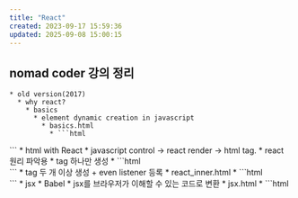 ```yaml
---
title: "React"
created: 2023-09-17 15:59:36
updated: 2025-09-08 15:00:15
---
```

## nomad coder 강의 정리
    * old version(2017)
      * why react?
        * basics
          * element dynamic creation in javascript
            * basics.html
              * ```html
<!DOCTYPE html>
<html>
    <body></body>
    <script>
        // Create a new div element
        var divElement = document.createElement('div');

        // Set some attributes (optional)
        divElement.id = 'myDiv';
        divElement.className = 'myClassName';

        // Append the div element to the body
        document.body.appendChild(divElement);

    </script>
</html>```
        * html in vanilla javascript
          * html tag first -> javascript control
          * vanilla.html
            * ```html
<!DOCTYPE html>
<html>
    <body>
        <span>Total Click: 0</span>
        <button id="btn">Click me</button>
        <script>
            let counter = 0;
            const button = document.getElementById("btn");
            const span = document.querySelector("span");
            function handleClick() {
                counter += 1
                span.innerText = `Total Click: ${counter}`;
            }
            button.addEventListener("click", handleClick)
        </script>
    </body>
</html>```
        * html with React
          * javascript control -> react render -> html tag.
          * react 원리 파악용
            * tag 하나만 생성
              * ```html
<!DOCTYPE html>
<html>
    <body>
        <div id="root"></div>
    </body>
    <script src="https://unpkg.com/react@17.0.2/umd/react.production.min.js"></script>
    <script src="https://unpkg.com/react-dom@17.0.2/umd/react-dom.production.min.js"></script>
    <script>
        const root = document.getElementById("root");
        const span = React.createElement("span", 
                                        {id: "span-test", 
                                         style:{color:"red"}},
                                         "Hello, I'm a span");
        ReactDOM.render(span, root);
    </script>
</html>```
            * tag 두 개 이상 생성 + even listener 등록
              * react_inner.html
                * ```html
<!DOCTYPE html>
<html>
    <body>
        <div id="root"></div>
    </body>
    <script src="https://unpkg.com/react@17.0.2/umd/react.production.min.js"></script>
    <script src="https://unpkg.com/react-dom@17.0.2/umd/react-dom.production.min.js"></script>
    <script>
        let counter = 0;
        const root = document.getElementById("root");
        const h3 = React.createElement("h3", {id: "title",
                                            // 아래 event listener에 대소문자 주의! 
                                            // 대문자 제대로 안 들어가면 이벤트 처리 안 함.
                                            // onMouseenter, onmouseEnter 둘 다 제대로 안 됨.
                                            onMouseEnter: () => console.log("mouse enter")}, "Hello, I'm a span");
        const btn = React.createElement("button", {onClick: () => {
            counter += 1;
            console.log("counter: ", counter);
        }}, "Click me");
        const container = React.createElement("div", null, [h3, btn]);
        ReactDOM.render(container, root);
    </script>
</html>```
          * jsx
            * Babel
              * jsx를 브라우저가 이해할 수 있는 코드로 변환
            * jsx.html
              * ```html
<!DOCTYPE html>
<html>
    <body>
        <div id="root"></div>
    </body>
    <script src="https://unpkg.com/react@17.0.2/umd/react.production.min.js"></script>
    <script src="https://unpkg.com/react-dom@17.0.2/umd/react-dom.production.min.js"></script>
    <script src="https://unpkg.com/@babel/standalone/babel.min.js"></script>
    <script type="text/babel">
        let counter = 0;
        const root = document.getElementById("root");
        function Title() {
            return (
            <h3 id="title"
                onMouseEnter={() => console.log("mouse enter")}>
               Hello, I'm a span
            </h3>);
        }

        // 내가 생성하는 custom tag는 반드시 대문자로. 그래야 react가 <button>과 혼동하지 않음.
        const Button = () => (
            <button onClick={() => {
                    counter += 1;
                    console.log("counter: ", counter);
                }}> Click me
            </button>);

        const Container = () => (
            <div>
                <Title />
                <Button />
            </div>
        );
        ReactDOM.render(<Container />, root);
    </script>
</html>```
          * manual rendering
            * ```html
<!DOCTYPE html>
<html>
    <body>
        <div id="root"></div>
    </body>
    <script src="https://unpkg.com/react@17.0.2/umd/react.production.min.js"></script>
    <script src="https://unpkg.com/react-dom@17.0.2/umd/react-dom.production.min.js"></script>
    <script src="https://unpkg.com/@babel/standalone/babel.min.js"></script>
    <script type="text/babel">
        let counter = 0;
        const root = document.getElementById("root");

        const counterUp = () => {
            counter += 1;
            render();
        }

        const render = () => ReactDOM.render(<Container />, root);

        const Container = () => (
            <div>
            <h3> Total Clicks: {counter} </h3>
            <button onClick={counterUp}> Click me </button>
            </div>
        );
        render();
        
    </script>
</html>```
          * 개발자 도구의 Elements 탭, react 최소 rendering.
          * automatic rendering ^YOEhRZ4Nb
            * auto_rendering.html
              * ```html
<!DOCTYPE html>
<html>
    <body>
        <div id="root"></div>
    </body>
    <script src="https://unpkg.com/react@17.0.2/umd/react.production.min.js"></script>
    <script src="https://unpkg.com/react-dom@17.0.2/umd/react-dom.production.min.js"></script>
    <script src="https://unpkg.com/@babel/standalone/babel.min.js"></script>
    <script type="text/babel">
        const root = document.getElementById("root");

        function App() {
            const [counter, setCounter] = React.useState(0);
            const onClick = () => {
                setCounter(current => current + 1)
            }

            return (
                <div>
                <h3> Total Clicks: {counter} </h3>
                <button onClick={onClick}> Click me </button>
                </div>
            );
        }
        ReactDOM.render(<App />, root);
        
    </script>
</html>```
        * State
          * react compenent안에서 데이터 변경하면 자동으로 re-render
          * useState
            * arguments
              * 1st argument: initial value
            * return
              * [data, modifier]
                * data
                  * initialized data from 1st argument
                * modifier
                  * update and data and re-render
                  * **set**Data()
            * [[Roam/genext-2025-10-05-02-18-30/React#^YOEhRZ4Nb|automatic rendering]]
            * Flip
              * unit_converter.html
                * ```javascript
<!DOCTYPE html>
<html>
    <body>
        <div id="root"></div>
    </body>
    <script src="https://unpkg.com/react@17.0.2/umd/react.production.min.js"></script>
    <script src="https://unpkg.com/react-dom@17.0.2/umd/react-dom.production.min.js"></script>
    <script src="https://unpkg.com/@babel/standalone/babel.min.js"></script>
    <script type="text/babel">
        const root = document.getElementById("root");

        function MinutesToHours() {
            const [amount, setAmount] = React.useState(0);
            const [flipped, setFlipped] = React.useState(false);
            const onChange = (event) => {
                setAmount(event.target.value);
            }

            const reset = () => setAmount(0);
            const flip = () => {
                reset();
                setFlipped(current => !current);
            }
            return (
                <div>
                    <div>
                        <label htmlFor="minutes">Minutes</label>
                        <input value={flipped ? amount * 60 : amount} 
                            id="minutes" 
                            placeholder="Minutes" 
                            type="number" 
                            onChange={onChange}
                            disabled={flipped}/>
                    </div>
                    <div>
                        <label htmlFor="hours">Hours</label>
                        <input value={flipped ? amount : Math.round(amount / 60)} 
                            id="hours" 
                            placeholder="Hours" 
                            type="number" 
                            onChange={onChange}
                            disabled={!flipped} />
                    </div>
                    <button onClick={reset}> Reset </button>
                    <button onClick={flip}> Flip </button>
                </div>
            );
        }
        
        function KmToMiles() {
            return (
                <div> Not implemented yet! </div>
            )
        }

        const App = () => {
            const [index, setIndex] = React.useState("xx");
            
            const onSelect = (event) => {
                setIndex(event.target.value);
            }

            return (
                <div>
                    <h1> Super Converter </h1>
                    <select value={index} onChange={onSelect}>
                        <option value="xx"> Select your units </option>
                        <option value="0"> Minutes to Hours </option>
                        <option value="1"> Km to Miles </option>
                    </select>
                    <hr />
                    {index === "0" ? <MinutesToHours /> : null }
                    {index === "1" ? <KmToMiles /> : null }
                </div>
            )

        }
        ReactDOM.render(<App />, root);
        
    </script>
</html>```
        * function처럼 작성한 component를 만들어서 분할 코딩, 재활용 가능.
      * Props
        * 부모 컴포넌트가 자식 컴포넌트에게 전달하는 오브젝트
        * 실제 앱 만들 때는 아래 예제와 달리 import해서 사용.
          * ```javascript
npm install prop-types 실행 후,
import PropTypes from "prop-types";```
        * memo
          * parent component의 state가 변하면 그에 속하는 모든 child component도 re-render!!!
            * child의 props가 변하지 않으면 re-render X
          * props_without_memo.html
            * ```html
<!DOCTYPE html>
<html>
    <body>
        <div id="root"></div>
    </body>
    <script src="https://unpkg.com/react@17.0.2/umd/react.production.min.js"></script>
    <script src="https://unpkg.com/react-dom@17.0.2/umd/react-dom.production.min.js"></script>
    <script src="https://unpkg.com/@babel/standalone/babel.min.js"></script>
    <script type="text/babel">
        const root = document.getElementById("root");

        function Btn({text, changeValue}) {
            return (
                <button 
                    onClick = {changeValue}
                    style={{
                        backgroundColor: "tomato",
                        color: "white",
                        padding: "10px 20px",
                        border: 0,
                        borderRadius: 10,
                    }}
                >
                {text}
                </button>
            )
        }
        const App = () => {
            const [value, SetValue] = React.useState("Save Changes")

            const changeValue = () => {
                SetValue("Revert Changes");
            }

            return (
                <div>
                    <Btn text={value} changeValue={changeValue}/>
                    <Btn text="Continue" />
                </div>
            )

        }
        ReactDOM.render(<App />, root);
        
    </script>
</html>```
          * props_with_memo.html
            * ```html
<!DOCTYPE html>
<html>
    <body>
        <div id="root"></div>
    </body>
    <script src="https://unpkg.com/react@17.0.2/umd/react.production.min.js"></script>
    <script src="https://unpkg.com/react-dom@17.0.2/umd/react-dom.production.min.js"></script>
    <script src="https://unpkg.com/@babel/standalone/babel.min.js"></script>
    <script type="text/babel">
        const root = document.getElementById("root");

        function Btn({text, changeValue}) {
            console.log(text, "was rendered");
            return (
                <button 
                    onClick = {changeValue}
                    style={{
                        backgroundColor: "tomato",
                        color: "white",
                        padding: "10px 20px",
                        border: 0,
                        borderRadius: 10,
                    }}
                >
                {text}
                </button>
            )
        }
        
        const MemorizedBtn = React.memo(Btn);

        const App = () => {
            const [value, SetValue] = React.useState("Save Changes")

            const changeValue = () => {
                SetValue("Revert Changes");
            }

            return (
                <div>
                    <MemorizedBtn text={value} changeValue={changeValue}/>
                    <MemorizedBtn text="Continue" />
                </div>
            )

        }
        ReactDOM.render(<App />, root);
        
    </script>
</html>```
        * propTypes
          * propTypes.html
            * ```html
<!DOCTYPE html>
<html>
    <body>
        <div id="root"></div>
    </body>
    <script src="https://unpkg.com/react@17.0.2/umd/react.development.js"></script>
    <!-- <script src="https://unpkg.com/react@17.0.2/umd/react.production.min.js"></script> -->
    <script src="https://unpkg.com/react-dom@17.0.2/umd/react-dom.production.min.js"></script>
    <script src="https://unpkg.com/@babel/standalone/babel.min.js"></script>
    <script src="https://unpkg.com/prop-types@15.7.2/prop-types.js"></script>
    <script type="text/babel">

        function Btn({text, fontSize = 16}) {
            console.log(text, "was rendered");
            return (
                <button 
                    style={{
                        backgroundColor: "tomato",
                        color: "white",
                        padding: "10px 20px",
                        border: 0,
                        borderRadius: 10,
                        fontSize: fontSize,
                    }}
                >
                {text}
                </button>
            )
        }
        
        Btn.propTypes = {
            text: PropTypes.string.isRequired,
            fontSize: PropTypes.number,
        }
        const App = () => {
            return (
                <div>
                    <Btn text="Save Changes" fontSize={18}/>
                    <Btn text={"Continue"} />
                </div>
            )

        }

        const root = document.getElementById("root");
        ReactDOM.render(<App />, root);
        
    </script>
</html>```
      * create react app
        * css module
          * Button.js
            * ```javascript
import PropTypes from "prop-types"
import styles from "./Button.module.css"

function Button({text}) {
    return (
        <button className={styles.btn}>{text}</button>
    );
}

Button.propTypes = {
    text: PropTypes.string.isRequired
}
export default Button;```
          * Button.module.css
            * Button.css로 하면 안 된다...왜 안 되지...
            * ```javascript
.btn {
    color: white;
    background-color: tomato;
}```
      * useEffect
        * 어떤 함수를 특정 state가 변하거나 아니면 딱 한 번만 실행하도록 하고 싶을 때
          * 한 번만 실행. API 호출 등.
            * useEffect(함수명, []);
            * ```javascript
import { useState, useEffect } from "react";

function App() {
  const [value, setValue] = useState(0);
  
  const onClick = () => setValue(current => current + 1);
  console.log("rendered");
  //const iRunOnlyOnce = () => console.log("I run only once.")
  useEffect(() => console.log("I run only once."), [])

  return (
    <div>
      <h1>{value}</h1>
      <button onClick={onClick}>Click me</button>
    </div>
  );
}

export default App;
```
        * cleanup function
          * component가 종료할 때 실행될 함수
          * useEffect 첫 번째 인자로 넘겨주는 함수가 종료 시 실행할 함수를 return.
          * ```javascript
//import Button from "./Button"
import { useState, useEffect } from "react";

function Hello() {
  useEffect(() => {
    console.log("created :)");
    return () => console.log("bye :(");
  }, []);

  return (
    <div>
      Hello
    </div>
  );
}

function App() {
  const [showing, setShowing] = useState(false);
  
  const onClick = () => setShowing(current => !current);

  return (
    <div>
      {showing ? <Hello /> : null}
      <button onClick={onClick}>{showing ? "Hide" : "Show"}</button>
    </div>
  );
}

export default App;
```
      * react router
        * page간 이동 처리
          * import Link from "react-router-dom"
          * <Link to="/movie" >{title}</Link>
        * 설치
          * ```shell
npm install react-router-dom```
        * 환경 설정
          * src/routes 생성
            * Home.js
            * Detail.js
          * 각 페이지를 담을 디렉토리 따로 생성(components)
          * App.js는 router를 render하는 역할로.
        * useParams
          * url(/movie/:id)에 있는 변수 id값을 얻기
      * movie app
        * source는 github에 있지만 현재 에러 발생. 나중에 고칠 것.
      * Publishing
        * github pages
          * web page 자동 생성 무료 서비스
        * npm run build 실행하여 product code 생성함.
    * new version(2019)
      * requirement
        * node.js(npm included)
          * ```shell
node -v
npm -v```
        * npx
          * install
            * ```shell
npm install npx -g```
        * create-react-app install
          * 2019 이후 react app을 쉽게 만들 수 있음. 아래 명령어 실행하면 기본적인 환경 구성 완료.
          * ```shell
npx create-react-app movie_app_2019```
      * 웹서버 시작
        * 이미 웹서버 환경까지 자동으로 만들어졌기 때문에 npm start만 치면 웹페이지(localhost:3000) 뜸.
        * React가 src에 있는 내용을 index.html에 알아서 삽입해줌.
          * index.js
            * ```javascript
import React from 'react';
import ReactDOM from 'react-dom/client';
import App from './App';

const root = ReactDOM.createRoot(document.getElementById('root'));
root.render(
  <React.StrictMode>
    <App />
  </React.StrictMode>
);```
      * 필요없는 파일들 삭제 -> blank page
        * src에 App.js, index.js만 남기고 삭제한 파일을 참조하는 줄도 삭제.
      * component
        * A function that returns html code.
        * <ComponentName />. First letter is always a capital.
## React에서 login, logout 처리 방법 예시
    * 소스 코드 구성
      * /app/page.js
        * ```python
import Home from "@/app/home/page";
export default function Main() {
  return (
      <Home />
  )
}```
      * /app/layout.js
        * ```python
import './globals.scss';
import Providers from '/[[Redux]]]]/providers';
import Header from '@/app/components/header';
import { AxiosInterceptor } from '@/app/util/axios-util';
import LoginUtil from '@/app/util/login-util';

export const metadata = {
  title: 'Ai',
  description: 'AI 앱 플랫폼',
};

export default function RootLayout({ children, showHeader = true }) {
  return (
    <html lang="en">
      <head>
        <title>G.AI Report Generator - prototype</title>
      </head>
      <body>
        <Providers>
          <AxiosInterceptor>
            <div className="main">
              {/* <div className="Layout w-screen h-screen px-8 pt-8 flex-col justify-start items-start gap-[10px] inline-flex"> */}
              {/* <Header /> */}
              {showHeader && <Header />}
              {children}
              {/* <Footer /> */}
            </div>
            <LoginUtil />
          </AxiosInterceptor>
        </Providers>
      </body>
    </html>
  );
}```
      * /app/util/login-util.js
```javascript
'use client';
import { useRouter, usePathname, useSearchParams, redirect } from 'next/navigation';
import { useEffect, useMemo } from 'react';
import { useDispatch, useSelector } from 'react-[[Redux]]]]';
import { unsetAccessToken, unsetUserInfo } from '@/[[Redux]]]]/reducers/auth';
import { unsetAll } from '@/[[Redux]]]]/reducers/prompt';

export default function LoginUtil() {
  const router = useRouter();
  const pathname = usePathname();
  const searchParams = useSearchParams();
  const { accessToken, userInfo } = useSelector((state) => state.auth);
  const dispatch = useDispatch();

  // 로그인이 필요하지 않은 페이지
  const noLoginPage = useMemo(() => ['/login', '/signup', '/reset'], []);

  useEffect(() => {
    // 로그아웃 처리
    if (searchParams.get('logout')) {
      dispatch(unsetUserInfo());
      dispatch(unsetAccessToken());
      dispatch(unsetAll());
      redirect('/login');

      // 로그인 필요 페이지 진입시
    } else if (!noLoginPage.includes(pathname) && (!accessToken || !userInfo)) {
      redirect(`/login?nextPage=${pathname}`);

      // 로그인 상태
    } else if (accessToken && userInfo) {
      const nextPage = searchParams.get('nextPage');
      if (nextPage) {
        redirect(nextPage);
      } else if (pathname === '/' || pathname === '/login') {
        redirect('/lobby');
      }
    }
  }, [router, noLoginPage, pathname, searchParams, accessToken, userInfo, dispatch]);
}
```
      * logout 처리
        * 어느 곳에서든 router.push('?logout=true');를 삽입하면 된다.
## Hooks
    * useEffect
      *  Execution timing
        * a built-in hook that allows you to run side effects (such as fetching data from an API, updating the DOM, or subscribing to events) in response to changes in your component's props or state.
      * Cleanup
        * `useEffect` provides a way to perform cleanup actions when the component unmounts or when the dependencies change.
      *  Dependency array
        * The second argument to `useEffect` is an array of dependencies that determines when the effect should run. If the dependency array is empty, the effect runs only once after the initial render.
      * Parallelism
        * Unlike class components' `componentDidUpdate`, `useEffect` runs in parallel and not serially, meaning that multiple effects can run at the same time without blocking each other. This can improve performance and reduce jankiness.
        * 병렬 실행 시 실행 순서가 중요할 때 [[Roam/genext-2025-10-05-02-18-30/javascript#^c3vrowcaq|setTimeout]]
    * javascript로 간단하게 표현한 useState, useEffect 내부. 
      * ```javascript
let hooks = [];
let currentHook = 0; // index to keep track of current hook

function useState(initialValue) {
  const hookIndex = currentHook; // capture current hook index

  // Initialize state value
  if (hooks.length <= hookIndex) {
    hooks.push(initialValue);
  }

  const setState = (newValue) => {
    hooks[hookIndex] = newValue;
  };

  // Move to the next hook for the next call
  currentHook++;

  return [hooks[hookIndex], setState];
}

function useEffect(callback, depsArray) {
  const hookIndex = currentHook; // capture current hook index

  const prevDeps = hooks[hookIndex]; // get previous dependencies
  let hasChanged = true; // flag to check if dependencies have changed

  if (prevDeps) {
    hasChanged = !depsArray.every((dep, i) => dep === prevDeps[i]);
  }

  if (hasChanged) {
    callback();
  }

  hooks[hookIndex] = depsArray; // update the hook with the new dependencies

  // Move to the next hook for the next call
  currentHook++;
}

// Example component using these hooks
function App() {
  const [count, setCount] = useState(0);
  const [text, setText] = useState("hello");

  useEffect(() => {
    console.log("Count changed:", count);
  }, [count]);

  useEffect(() => {
    console.log("Text changed:", text);
  }, [text]);

  setCount(count + 1);
  setText(text + " world");
}

// Simulate React's render process
App(); // initial render
currentHook = 0; // reset hook index
App(); // re-render
currentHook = 0; // reset hook index
App(); // re-render
```
    * Custom Hooks
      * 보통 'use'로 시작
    * memoization techniques
      * useCallback
        * is used for memoizing a funciton.
        * 성능 향상에 좋고 특히, callback을 하위 컴포넌트에 props로 전달할 때 유용.
          * 해당 하위 컴포넌트가 re-render할 때마다 함수를 생성하지 않고 dependency 배열에 등록된 요소가 바뀌지 않으면 memoized된 함수를 전달한다.
          * ```javascript
const requsetPrompt = useCallback(
    async (slidePrompt, onProcess = requsetPromptCallback, onDone = () => {}) => {
      // your code logic
    },
    [fileSeqArray, requsetPromptCallback]
  );
  ```
          * 위 코드에서 onProcess와 onDone은 기본값이 있는데 fileSeqArray나 requestPromptCallback이 변할 때에만 requestPrompt 함수가 다시 만들어진다.
      * useMemo
        * dependencies가 변하지 않으면 이전에 저장한 rendering한 결과를 바로 돌려줌. 
        * 함수형 컴포넌트 성능 개선
          * 특히, 해당 컴포넌트 re-render가 자원을 많이 소모하거나 복잡할 때
```javascript
const memoizedValue = useMemo(() => {
  // computation that returns the value you want to memoize
}, [dependency1, dependency2, ...]);
```
        * profile performance first!!! 과용은 금물. 
    * useQuery
      * https://tigerabrodi.blog/become-expert-in-react-query

## 설계
    * [Single Responsibility Principle in React: The Art of Component Focus](https://cekrem.github.io/posts/single-responsibility-principle-in-react/)
## Popup component 예
    * SK C&C 방식
      * 컴포넌트
        * ```javascript
export const POPUP_TYPE = {
  CONFIRM: 'confirm',
  ALERT: 'alert',
};

export const initState = {
  type: POPUP_TYPE.CONFIRM,
  message: '',
  errorcode: '',
  onCancel: () => {},
  onConfirm: () => {},
  confirmBtnText: '확인',
  cancelBtnText: '취소',
};

export const setPopupProps = ({
  type,
  message,
  errorCode,
  onCancel,
  onConfirm,
  confirmBtnText = '확인',
  cancelBtnText = '취소',
}) => ({
  ...initState,
  type,
  message,
  errorCode,
  onCancel,
  onConfirm,
  confirmBtnText,
  cancelBtnText,
});

export default function PopupConfirmAlert({
  type,
  message,
  errorcode,
  onCancel,
  onConfirm,
  confirmBtnText = '확인',
  cancelBtnText = '취소',
}) {
  return (
    <aside className="popup center">
      <div className="dimmed"></div>
      <div className="pop-content small">
        <div className="wrap-message">
          {message}
          {errorcode && <p className="wrap-error">{errorcode}</p>}
        </div>
        {type === POPUP_TYPE.CONFIRM && (
          <div className="wrap-btn">
            <button onClick={onCancel}>{cancelBtnText}</button>
            <button onClick={onConfirm}>{confirmBtnText}</button>
          </div>
        )}
        {type === POPUP_TYPE.ALERT && (
          <div className="wrap-btn">
            <button onClick={onConfirm}>{confirmBtnText}</button>
          </div>
        )}
      </div>
    </aside>
  );
}```
      * 호출
        * ```javascript
export default function AAA() {
  ...
  return (
    <div className="container">
    ...
     {openErrorPopup && (
        <PopupConfirmAlert
          type={'alert'}
          message={
            <>
              저장에 실패하였습니다.
              <br /> 다시 시도하시거나, 관리자에게 문의해 주세요.
            </>
          }
          errorcode={'에러코드'}
          onConfirm={onCloseErrorPopup}
        />
      )}
      {openDeletePopup && (
        <PopupConfirmAlert
          type={'confirm'}
          message={
            <>
              삭제하시겠습니까?
              <br /> 삭제한 항목은 복원할 수 없습니다.
            </>
          }
          onCancel={onCloseDeletePopup}
          onConfirm={onConfirmDelete}
        />
      )}
      {showPopupModule && (
        <PopupModule
          onHidePopupModule={onHidePopupModule}
          promptContent={promptContent}
          searchParams={searchParams}
          errorHandler={handleAxiosError}
        />
      )}
      {openSuccessToast && <PopupToast toastMessage={toastMessage} onHideToast={onCloseSuccessToast} />}
      {confirmPopup && (
        <PopupConfirmAlert
          type={'alert'}
          message={popupMessage}
          onConfirm={() => {
            setConfirmPopup(false);
            if (shouldNavigate) {
              setShouldNavigate(false);
              router.push('/admin/mega');
            }
          }}
        />
      )}
      {inputMissedPopup && (
        <PopupConfirmAlert
          type={'alert'}
          message={popupMessage}
          onConfirm={() => {
            setConfirmPopup(false);
          }}
        />
      )}
    </div>
  );
}
```
    * 디지털 바우처 금결원 방식
      * 타입 정의 /src/port/toast.port.ts
        * ```javascript
export type ToastMessageService = {
  toastLoadingMessage: ({
    title,
    description,
  }: {
    title: string;
    description?: string;
  }) => void;
  toastSuccessMessage: ({
    title,
    description,
  }: {
    title: string;
    description?: string;
  }) => void;
  toastErrorMessage: ({
    title,
    description,
  }: {
    title: string;
    description?: string;
  }) => void;
  toastInfoMessage: ({
    title,
    description,
  }: {
    title: string;
    description?: string;
  }) => void;

  toastWarningMessage: ({
    title,
    description,
  }: {
    title: string;
    description?: string;
  }) => void;
};
```
      * 컴포넌트
        * ```javascript
import { ToastMessageService } from "@/port/toast.port";
import { useRef } from "react";
import { toast } from "sonner";

export const useToastMessage = (): ToastMessageService => {
  const toastIdRef = useRef<null | string | number>(null);

  const toastLoadingMessage = ({
    title,
    description = "",
  }: {
    title: string;
    description?: string;
  }) => {
    if (toastIdRef.current === null) {
      const id = toast.loading(title, {
        description,
        duration: 5000,
      });

      toastIdRef.current = id;
    } else {
      const id = toast.loading(title, {
        id: toastIdRef.current,
        description,
        duration: 5000,
      });
    }
  };

  const toastErrorMessage = ({
    title,
    description = "",
  }: {
    title: string;
    description?: string;
  }) => {
    if (toastIdRef.current === null) {
      const id = toast.error(title, {
        description,
        duration: 5000,
      });

      toastIdRef.current = id;
    } else {
      const id = toast.error(title, {
        id: toastIdRef.current,
        description,
        duration: 5000,
      });
    }
  };

  const toastSuccessMessage = ({
    title,
    description = "",
  }: {
    title: string;
    description?: string;
  }) => {
    if (toastIdRef.current === null) {
      const id = toast.success(title, {
        description,
        duration: 5000,
      });

      toastIdRef.current = id;
    } else {
      const id = toast.success(title, {
        id: toastIdRef.current,
        description,
        duration: 5000,
      });
    }
  };

  const toastInfoMessage = ({
    title,
    description = "",
  }: {
    title: string;
    description?: string;
  }) => {
    if (toastIdRef.current === null) {
      const id = toast.info(title, {
        description,
        duration: 5000,
      });

      toastIdRef.current = id;
    } else {
      const id = toast.info(title, {
        id: toastIdRef.current,
        description,
        duration: 5000,
      });
    }
  };

  const toastWarningMessage = ({
    title,
    description = "",
  }: {
    title: string;
    description?: string;
  }) => {
    if (toastIdRef.current === null) {
      const id = toast.warning(title, {
        description,
        duration: 5000,
      });

      toastIdRef.current = id;
    } else {
      const id = toast.warning(title, {
        id: toastIdRef.current,
        description,
        duration: 5000,
      });
    }
  };

  //   useEffect(() => {
  //     return () => {
  //       if (toastIdRef.current !== null) {
  //         toast.dismiss(toastIdRef.current);
  //       }
  //     };
  //   }, []);

  return {
    toastLoadingMessage,
    toastErrorMessage,
    toastSuccessMessage,
    toastInfoMessage,
    toastWarningMessage,
  };
};
```
      * 호출
        * ```javascript
imuport { useToastMessage } from "@/adaptor/toast/useToastMessage";

export default function VoucherIssuePage() {

  const { toastSuccessMessage, toastErrorMessage, toastWarningMessage } =
    useToastMessage();


  const handleSubmit = async () => {
    if (templateId === "") {
      toastWarningMessage({
        title: "알림",
        description: "템플릿을 선택해주세요.",
      });
      return;
    }
    ...

  const requestData = {
        templateId,
        voucherName,
        voucherRequestedAgency,
        status: VoucherStatus.APPLIED,
        initializer,
      };

      const response = await SystemService.POST(
        VOUCHER_INSERT_DEPLOY_REQUEST,
        requestData,
      );

      if (response?.success) {
        toastSuccessMessage({
          title: "성공",
          description: "바우처 배포 승인 요청이 처리되었습니다.",
        });
        setIsDeployed(true);
        router.push("/participants/voucher/dashboard");
      } else {
        toastErrorMessage({
          title: "실패",
          description: `바우처 배포 승인 요청 실패: ${response.message}`,
        });
      }
      // TODO 승인 버튼 비활성화
    } catch (error) {
      handleAxiosError(
        error,
        "바우처 배포 승인 요청이 실패했습니다",
        toastErrorMessage,
      );
    }
  };
}
  ```
## 프로젝트 개발
    * [[SK C&C AI기반 보고서 자동 생성]]
    * [[디지털 바우처 프로젝트]]
## Websockets with React
    * WebSockets and React
      * WebSockets have a [Web API](https://developer.mozilla.org/en-US/docs/Web/API/WebSocket) accessible in all major web browsers, and since React is “just JavaScript” you can access it without any additional modules or React-specific code:
        * ```javascript
const socket = new WebSocket("ws://localhost:8080")

// Connection opened
socket.addEventListener("open", event => {
  socket.send("Connection established")
});

// Listen for messages
socket.addEventListener("message", event => {
  console.log("Message from server ", event.data)
});```
      * Instead of reinventing the wheel, it’s usually more productive to use a general **WebSocket library** that provides the features listed above out of the box - this allows you to focus on building features unique to your application instead of generic realtime messaging code.
    * Best React WebSocket libraries
      * React useWebSocket
        * A thin layer on top of the WebSocket API that features automatic reconnection and a fallback to [Server-Sent Events](https://ably.com/blog/websockets-vs-sse) (as long as you’ve coded support on your server). This library is specifically **made for React**, so it’s very natural to utilise the useWebSocket hook and all its options. The downside is that useWebSocket might not have all the features and reliability guarantees you need in production. [Learn more](https://ably.com/blog/websockets-react-tutorial?utm_source=Nomad+Academy&utm_campaign=46bb3efc2b-EMAIL_CAMPAIGN_2023_11_03&utm_medium=email&utm_term=0_4313d957c9-46bb3efc2b-355886828&mc_cid=46bb3efc2b&mc_eid=6de7159142#how-to-use-web-sockets-with-react-and-node).
      * Socket.IO
        * A JavaScript realtime messaging library based on WebSockets with an optional fallback to HTTP long polling in case the [WebSocket connection can’t be established](https://ably.com/blog/websockets-vs-http-streaming-vs-sse#challenges-with-web-sockets). Socket.IO has more features than useWebSocket, but it’s **not specific to React**, and there’s still work to do to ensure good performance and reliability in production. [Learn more](https://ably.com/topic/socketio).
      * React useWebSocket with Socket.IO
        * useWebSocket actually works with Socket.IO, meaning you might be able to use them together in your React project. I haven’t tested this extensively, but it looks promising!
      * Ably
        * **A realtime infrastructure platform** featuring [first-class React client support](https://ably.com/blog/react-hooks-javascript-sdk). With useWebSocket or Socket.IO, you need to host your own WebSocket server. That sounds simple enough, but it’s actually a big burden to [manage your own WebSocket backend](https://ably.com/topic/the-challenge-of-scaling-websockets). With Ably, you create an account, and all the messages route through the Ably global infrastructure with the lowest possible latency. Instead of worrying about uptime or if your messages will be delivered exactly-once and in the correct order, you can just plug into the React hook and focus on building the features that actually matter to your users. [Learn more](https://ably.com/).
    * [x] SSE(Server Sent Event)와 비교 - [SSE](https://ably.com/topic/server-sent-events)
    * source: https://ably.com/blog/websockets-react-tutorial?utm_source=Nomad+Academy&utm_campaign=46bb3efc2b-EMAIL_CAMPAIGN_2023_11_03&utm_medium=email&utm_term=0_4313d957c9-46bb3efc2b-355886828&mc_cid=46bb3efc2b&mc_eid=6de7159142
      *  [youtube 강의](https://www.youtube.com/watch?v=RATHiI8iNuk)

## Refactoring
- [Common sense of refactoring of a messy react component](https://alexkondov.com/refactoring-a-messy-react-component/?utm_source=Nomad+Academy&utm_campaign=e793e779d6-EMAIL_CAMPAIGN_2024_08_16&utm_medium=email&utm_term=0_4313d957c9-e793e779d6-355886828&mc_cid=e793e779d6&mc_eid=6de7159142)
	- messy code that seemed to be maintained by several developers.
```javascript
function Form() {
  const [formLink, setFormLink] = useState('')
  const [userPersona, setUserPersona] = useState('')
  const [startDate, setStartDate] = useState('')
  const [endDate, setEndDate] = useState('')
  const [numberOfVisits, setNumberOfVisits] = useState('')
  const [companyNumber, setCompanyNumber] = useState('')
  const [numberIncorrect, setNumberIncorrect] = useState(0)
  const [isFormValid, setIsFormValid] = useState(false)
  const [buttonText, setButtonText] = useState('Next')
  const [isProcessing, setIsProcessing] = useState(false)
  const [estimatedTime, setEstimatedTime] = useState('Enter number')
  const [recentActions, setRecentActions] = useState([])
  const [abortController, setAbortController] = useState(null)

  useEffect(() => {
    fetchPreviousActions()
  }, [])

  const fetchPreviousActions = async () => {
    try {
      const response = await fetch('https://api.com/actions', {
        method: 'GET',
        headers: {
          'Content-Type': 'application/json',
        },
      })

      if (!response.ok) {
        throw new Error(`HTTP error! status: ${response.status}`)
      }

      const data = await response.json()
      data.sort(
        (a, b) => new Date(b.actiond_date) - new Date(a.actiond_date)
      )
      setRecentActions(data)
    } catch (error) {
      console.error('Failed to fetch recent actions', error)
    }
  }

  const [showOverlay, setShowOverlay] = useState(false)

  const renderLayout = () => (
    <div>
      <div>
        <div>Analyzing...</div>
        <button onClick={handleCancelaction}>Cancel</button>
      </div>
    </div>
  )

  const formatDate = (dateStr) => {
    return dateStr.replace(/-/g, '')
  }

  const callBackendAPI = async (formData) => {
    const controller = new AbortController()
    setAbortController(controller)
    formData.startDate = formatDate(formData.startDate)
    formData.endDate = formatDate(formData.endDate)

    try {
      const response = await fetch('https://api.com/action', {
        method: 'POST',
        headers: {
          'Content-Type': 'application/json',
        },
        body: JSON.stringify(formData),
        signal: controller.signal,
      })

      if (!response.ok) {
        throw new Error(`HTTP error! status: ${response.status}`)
      }

      const data = await response.json()
      setShowOverlay(false)
      window.open(
        'https://app.com/action/' + data.id,
        '_blank',
        'noopener,noreferrer'
      )
      window.location.reload()
    } catch (error) {
      if (error.name === 'AbortError') {
        console.log('Scraping halted')
      } else {
        console.error('Failed to call the API', error)
      }
    } finally {
      setShowOverlay(false)
      setIsProcessing(false)
    }
  }

  const handleCancelaction = () => {
    if (abortController) {
      abortController.abort() // Abort the fetch request
    }
    setShowOverlay(false)
    setIsProcessing(false)
  }

  useEffect(() => {
    if (!recentActions) {
      fetchPreviousActions()
    }

    setIsFormValid(startDate && endDate && endDate > startDate)
  }, [numberOfVisits, startDate, endDate])

  const handleSubmit = async (event) => {
    event.preventDefault()
    if (!isFormValid) return

    setShowOverlay(true)
    setIsProcessing(true)

    // Construct the form data object
    const formData = {
      userPersona,
      startDate,
      endDate,
      numberOfVisits: parseInt(numberOfVisits, 10),
    }
    // Calling the API with the form data
    await callBackendAPI(formData)
    setIsProcessing(false)
  }

  const handleSubmitCompanyNumber = (number) => {
    // this is unneeded, we've already set the value in state
    setCompanyNumber(number)
    if (number.length < 9) setNumberIncorrect(1)
    else setNumberIncorrect(0)
  }

  return !numberIncorrect ? (
    <div>
      <div>
        <img src={require('../imgs/LogoWhite.png')} alt="Logo" />
      </div>
      <div>
        <div>Tool</div>
        <form onSubmit={handleSubmit}>
          <label htmlFor="company_number">
            Enter your credentials
          </label>
          <input
            type="text"
            name="company_number"
            id="company_number"
            placeholder="Company Number"
            value={companyNumber}
            onChange={(e) => setCompanyNumber(e.target.value)}
          />
          <button
            type="submit"
            onClick={(e) => handleSubmitCompanyNumber(companyNumber)}
          >
            <span>Login</span>
            <span>&gt;</span>
          </button>
          {numberIncorrect > 0 ? (
            <span>The number you entered is incorrect</span>
          ) : (
            ''
          )}
        </form>
      </div>
    </div>
  ) : (
    <div>
      <div>
        <img
          src={require('../imgs/LogoWhite.png')}
          style={{ width: '200px', marginTop: '50px' }}
          alt="Logo"
        />
      </div>
      <div>
        <div>
          <div>New action</div>
          <form style={{ marginTop: '3vh' }} onSubmit={handleSubmit}>
            <div>
              <label>
                Visits
                <span
                  style={{
                    color: 'gray',
                    fontWeight: 'lighter',
                  }}
                >
                  (optional)
                </span>
              </label>
              <input
                type="number"
                value={numberOfVisits}
                onChange={(e) => setNumberOfVisits(e.target.value)}
              />
              <label className="form-label">
                Define a user persona{' '}
                <span
                  style={{
                    color: 'gray',
                    fontWeight: 'lighter',
                  }}
                >
                  (optional)
                </span>
              </label>
              <input
                type="text"
                id="posts-input"
                value={userPersona}
                onChange={(e) => setUserPersona(e.target.value)}
              />
            </div>
            <label
              className="form-label"
              style={{ textAlign: 'left' }}
            >
              Time period{' '}
              <span
                style={{
                  color: 'gray',
                  fontWeight: 'lighter',
                }}
              >
                (available for dates before June 2023)
              </span>
            </label>

            <div id="time-input">
              <input
                type="date"
                style={{ marginRight: '20px' }}
                value={startDate}
                onChange={(e) => setStartDate(e.target.value)}
              />
              <span style={{ fontSize: '15px' }}>to</span>
              <input
                type="date"
                style={{ marginLeft: '20px' }}
                value={endDate}
                onChange={(e) => setEndDate(e.target.value)}
              />
            </div>
            <button
              type="submit"
              className={`next-button ${isFormValid ? 'active' : ''}`}
              disabled={!isFormValid || isProcessing}
            >
              <span>Begin</span>
              <span>→</span>
            </button>
          </form>
        </div>
        <div id="divider"></div>

        <div>
          <div>Recents</div>
          <div>
            <div>
              {recentActions.map((action, index) => (
                <div key={index}>
                  <a href={action.link} target="_blank">
                    <span>r/{action.obfuscated}</span>{' '}
                    <span>{action.actiond_date} (UTC)</span>
                  </a>
                </div>
              ))}
            </div>
          </div>
        </div>
      </div>
      {showOverlay ? renderLayout() : null}
    </div>
  )
}
```
      * Start with a test
        * We need to focus only on tests that test the component as a black box and validate the result.
      * Add a Lint rule
      * Remove dead code
        * ```javascript
const [userPersona, setUserPersona] = useState('')
const [startDate, setStartDate] = useState('')
const [endDate, setEndDate] = useState('')
const [numberOfVisits, setNumberOfVisits] = useState('')
const [companyNumber, setCompanyNumber] = useState('')
const [numberIncorrect, setNumberIncorrect] = useState(0)
const [isFormValid, setIsFormValid] = useState(false)
const [isProcessing, setIsProcessing] = useState(false)
const [recentActions, setRecentActions] = useState([])
const [abortController, setAbortController] = useState(null)```
      * Bloated state is a code smell but it doesn’t directly show us where the “seams” between the potential components are. To do this we need to explore the JSX.
      * Large conditionals
        * ```javascript
return !numberIncorrect ? (
    // A lot of JSX...
) : (
    // Even more JSX...
)```
        * We could use the existing Form component to only make the decision what to render then leave the rest to the child components.
        * refactored code
          * ```javascript
function Form() {
  const [companyNumber, setCompanyNumber] = useState(undefined)

  return (
    <div>
      <div>
        <img
          src={require('../imgs/LogoWhite.png')}
          style={{ width: '200px', marginTop: '50px' }}
          alt="Logo"
        />
      </div>
      {!companyNumber ? (
        <CompanyNumberForm onSubmit={setCompanyNumber} />
      ) : (
        <ActionForm companyNumber={companyNumber} />
      )}
    </div>
  )
}```
        * When we move the JSX away to a child component, the IDE will immediately highlight all the functions and values that are missing, making it easier for us to split up the state.
      * Component responsibility

### 이름 없는 html 태그
* <>\</> Fragment
	* [[React]] 사용할 때 컴포넌트마다 return으로 페이지 생성한다.
    * return 문 안에는 한 태그, 즉 한 덩어리만 들어간다.
    * 따라서 \<div className="...">으로 시작하고 그 안에 중첩되어서 다른 태그들이 들어가게 된다.
	- 팝업처럼 div의 class에 상관없이 독립적으로 쓰고 싶은 것은 \<div> 밖에 두면 syntax error발생
	```python
return (
	<div className="page">
		{/* 페이지 내용 */}
	</div>
	<Popup /> // ❌ Syntax Error - 형제 요소는 불가능
)
	```
- 대신 아래처럼 return안에 <>\</>으로 시작해서 기존 \<div>...\</div>을 넣고 popup component를 별도로 div 태그 밖에 둘 수 있다.
```python
return (
	<>
		<div className="page">
		 {/* 페이지 내용 */}
		</div>
		<Popup /> // ✅ 가능 - Fragment 안에서 여러 요소 허용
	</>
)
```